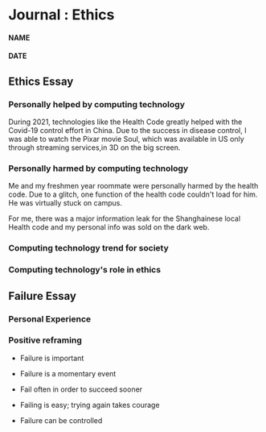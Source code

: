 # Journal : Ethics
#### NAME
#### DATE


## Ethics Essay

### Personally helped by computing technology
During 2021, technologies like the Health Code greatly helped with
the Covid-19 control effort in China. Due to the success in disease
control, I was able to watch the Pixar movie Soul, which was available in US only
through streaming services,in 3D on the big screen.


### Personally harmed by computing technology
Me and my freshmen year roommate were personally harmed by the health
code. Due to a glitch, one function of the health code couldn't load
for him. He was virtually stuck on campus. 

For me, there was a major information leak for the Shanghainese local Health
code and my personal info was sold on the dark web.

### Computing technology trend for society


### Computing technology's role in ethics



## Failure Essay

### Personal Experience


### Positive reframing

* Failure is important

* Failure is a momentary event

* Fail often in order to succeed sooner

* Failing is easy; trying again takes courage

* Failure can be controlled
